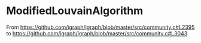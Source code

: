 # ModifiedLouvainAlgorithm

From 
https://github.com/igraph/igraph/blob/master/src/community.c#L2395
to 
https://github.com/igraph/igraph/blob/master/src/community.c#L3043
